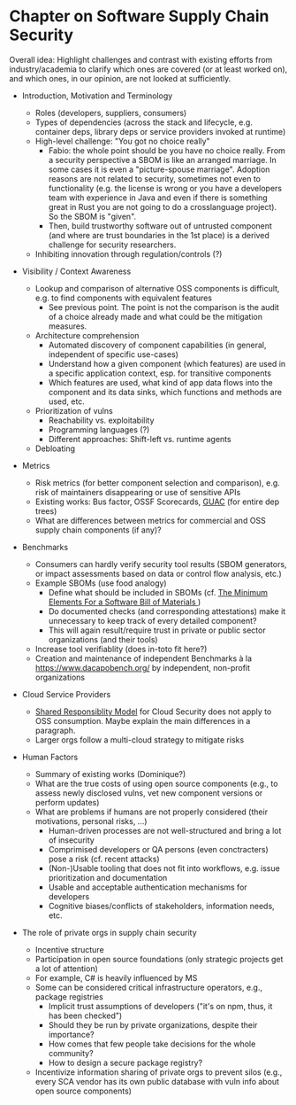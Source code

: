 # Chapter on Software Supply Chain Security 

Overall idea: Highlight challenges and contrast with existing efforts from industry/academia to clarify which ones are covered (or at least worked on), and which ones, in our opinion, are not looked at sufficiently.



- Introduction, Motivation and Terminology
    - Roles (developers, suppliers, consumers)
    - Types of dependencies (across the stack and lifecycle, e.g. container deps, library deps or service providers invoked at runtime)
    - High-level challenge: "You got no choice really"
        -  Fabio: the whole point should be you have no choice really. From a security perspective a SBOM is like an arranged marriage. In some cases it is even a "picture-spouse marriage". Adoption reasons are not related to security, sometimes not even to functionality (e.g. the license is wrong or you have a developers team with experience in Java and even if there is something great in Rust you are not going to do a crosslanguage project). So the SBOM is "given".
        - Then, build trustworthy software out of untrusted component (and where are trust boundaries in the 1st place) is a derived challenge for security researchers.
    - Inhibiting innovation through regulation/controls (?)

- Visibility / Context Awareness
    - Lookup and comparison of alternative OSS components is difficult, e.g. to find components with equivalent features
        - See previous point. The point is not the comparison is the audit of a choice already made and what could be the mitigation measures.
    - Architecture comprehension
        - Automated discovery of component capabilities (in general, independent of specific use-cases)
        - Understand how a given component (which features) are used in a specific application context, esp. for transitive components
        - Which features are used, what kind of app data flows into the component and its data sinks, which functions and methods are used, etc.
    - Prioritization of vulns
        - Reachability vs. exploitability
        - Programming languages (?)
        - Different approaches: Shift-left vs. runtime agents
    - Debloating

- Metrics
    - Risk metrics (for better component selection and comparison), e.g. risk of maintainers disappearing or use of sensitive APIs
    - Existing works: Bus factor, OSSF Scorecards, [GUAC](https://github.com/guacsec/guac) (for entire dep trees)
    - What are differences between metrics for commercial and OSS supply chain components (if any)?

- Benchmarks
    - Consumers can hardly verify security tool results (SBOM generators, or impact assessments based on data or control flow analysis, etc.)
    - Example SBOMs (use food analogy)
        - Define what should be included in SBOMs (cf. [The Minimum Elements For a Software Bill of Materials ](https://www.ntia.doc.gov/files/ntia/publications/sbom_minimum_elements_report.pdf))
        - Do documented checks (and corresponding attestations) make it unnecessary to keep track of every detailed component?
        - This will again result/require trust in private or public sector organizations (and their tools)
    - Increase tool verifiablity (does in-toto fit here?)
    - Creation and maintenance of independent Benchmarks à la https://www.dacapobench.org/ by independent, non-profit organizations

- Cloud Service Providers
    - [Shared Responsiblity Model](https://www.crowdstrike.com/cybersecurity-101/cloud-security/shared-responsibility-model/) for Cloud Security does not apply to OSS consumption. Maybe explain the main differences in a paragraph. 
    - Larger orgs follow a multi-cloud strategy to mitigate risks

- Human Factors
    - Summary of existing works (Dominique?)
    - What are the true costs of using open source components (e.g., to assess newly disclosed vulns, vet new component versions or perform updates)
    - What are problems if humans are not properly considered (their motivations, personal risks, ...)
        - Human-driven processes are not well-structured and bring a lot of insecurity
        - Comprimised developers or QA persons (even conctracters) pose a risk (cf. recent attacks)
        - (Non-)Usable tooling that does not fit into workflows, e.g. issue prioritization and documentation
        - Usable and acceptable authentication mechanisms for developers
        - Cognitive biases/conflicts of stakeholders, information needs, etc.

- The role of private orgs in supply chain security
    - Incentive structure
    - Participation in open source foundations (only strategic projects get a lot of attention)
    - For example, C# is heavily influenced by MS
    - Some can be considered critical infrastructure operators, e.g., package registries
        - Implicit trust assumptions of developers ("it's on npm, thus, it has been checked")
        - Should they be run by private organizations, despite their importance?
        - How comes that few people take decisions for the whole community?
        - How to design a secure package registry?
    - Incentivize information sharing of private orgs to prevent silos (e.g., every SCA vendor has its own public database with vuln info about open source components) 

